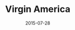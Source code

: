 ---
layout: site
title: "Virgin America"
date: 2015-07-28
categories: [travel]
version: 1.2.32
major: 1
minor: 2
patch: 32
slug: virgin-america
link: https://www.virginamerica.com
submitter: lpolepeddi
permalink: /sites/:slug
---